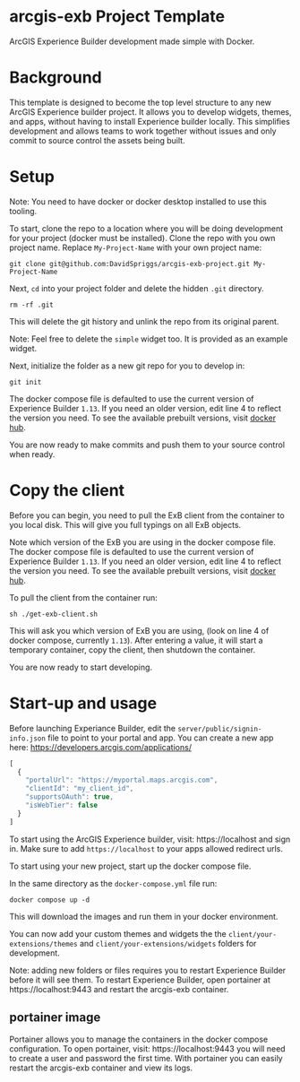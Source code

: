 # arcgis-exb Project Template
ArcGIS Experience Builder development made simple with Docker.

# Background
This template is designed to become the top level structure to any new ArcGIS Experience builder project. It allows you to develop widgets, themes, and apps, without having to install Experience builder locally. This simplifies development and allows teams to work together without issues and only commit to source control the assets being built.

# Setup
Note: You need to have docker or docker desktop installed to use this tooling.

To start, clone the repo to a location where you will be doing development for your project (docker must be installed). Clone the repo with you own project name. Replace `My-Project-Name` with your own project name:
```shell
git clone git@github.com:DavidSpriggs/arcgis-exb-project.git My-Project-Name
```
Next, `cd` into your project folder and delete the hidden `.git` directory.
```shell
rm -rf .git
```
This will delete the git history and unlink the repo from its original parent.

Note: Feel free to delete the `simple` widget too. It is provided as an example widget.

Next, initialize the folder as a new git repo for you to develop in:
```shell
git init
```

The docker compose file is defaulted to use the current version of Experience Builder `1.13`. If you need an older version, edit line 4 to reflect the version you need. To see the available prebuilt versions, visit [docker hub](https://hub.docker.com/r/dspriggs/arcgis-exb/tags).

You are now ready to make commits and push them to your source control when ready.

# Copy the client
Before you can begin, you need to pull the ExB client from the container to you local disk. This will give you full typings on all ExB objects. 

Note which version of the ExB you are using in the docker compose file. The docker compose file is defaulted to use the current version of Experience Builder `1.13`. If you need an older version, edit line 4 to reflect the version you need. To see the available prebuilt versions, visit [docker hub](https://hub.docker.com/r/dspriggs/arcgis-exb/tags).

To pull the client from the container run:
```shell
sh ./get-exb-client.sh
```
This will ask you which version of ExB you are using, (look on line 4 of docker compose, currently `1.13`). After entering a value, it will start a temporary container, copy the client, then shutdown the container. 

You are now ready to start developing.

# Start-up and usage
Before launching Experiance Builder, edit the `server/public/signin-info.json` file to point to your portal and app. You can create a new app here: https://developers.arcgis.com/applications/
```javascript
[
  {
    "portalUrl": "https://myportal.maps.arcgis.com",
    "clientId": "my_client_id",
    "supportsOAuth": true,
    "isWebTier": false
  }
]
```
To start using the ArcGIS Experience builder, visit: https://localhost and sign in. Make sure to add `https://localhost` to your apps allowed redirect urls.

To start using your new project, start up the docker compose file. 

In the same directory as the `docker-compose.yml` file run:
```shell
docker compose up -d
```
This will download the images and run them in your docker environment.

You can now add your custom themes and widgets the the `client/your-extensions/themes` and `client/your-extensions/widgets` folders for development. 

Note: adding new folders or files requires you to restart Experience Builder before it will see them. To restart Experience Builder, open portainer at https://localhost:9443 and restart the arcgis-exb container.

## portainer image
Portainer allows you to manage the containers in the docker compose configuration. To open portainer, visit: https://localhost:9443 you will need to create a user and password the first time. With portainer you can easily restart the arcgis-exb container and view its logs.
